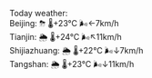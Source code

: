 Today weather:  
Beijing: ⛈ 🌡️+23°C 🌬️←7km/h  
Tianjin: 🌦 🌡️+24°C 🌬️↖11km/h  
Shijiazhuang: 🌦 🌡️+22°C 🌬️↓7km/h  
Tangshan: 🌦 🌡️+23°C 🌬️↓11km/h  
